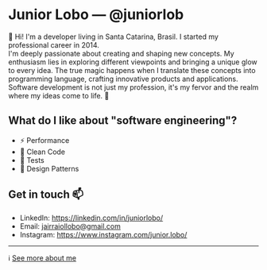 # Junior Lobo — @juniorlob

:wave: Hi! I'm a developer living in Santa Catarina, Brasil. I started my professional career in 2014.\
I'm deeply passionate about creating and shaping new concepts. My enthusiasm lies in exploring different viewpoints and bringing a unique glow to every idea. The true magic happens when I translate these concepts into programming language, crafting innovative products and applications. Software development is not just my profession, it's my fervor and the realm where my ideas come to life. :green_heart: <br/>

## What do I like about "software engineering"?

* :zap: Performance
* :bathtub: Clean Code
* :wrench: Tests
* :notebook_with_decorative_cover: Design Patterns


## Get in touch :mailbox:

* LinkedIn: <https://linkedin.com/in/juniorlobo/>
* Email: <jairraiollobo@gmail.com>
* Instagram: <https://www.instagram.com/junior.lobo/>

---

ℹ️ [See more about me](https://juniorlob.github.io)

